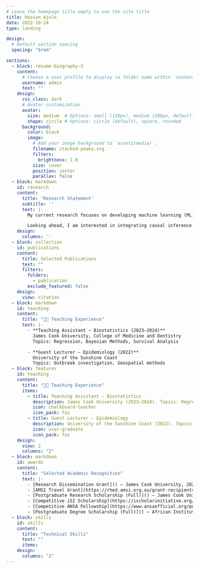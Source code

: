 ```yaml
---
# Leave the homepage title empty to use the site title
title: Hassan Ajulo
date: 2022-10-24
type: landing

design:
  # Default section spacing
  spacing: "6rem"

sections:
  - block: resume-biography-3
    content:
      # Choose a user profile to display (a folder name within `content/authors/`)
      username: admin
      text: ""
    design:
      css_class: dark
      # Avatar customization
      avatar:
        size: medium  # Options: small (150px), medium (200px, default), large (320px), xl (400px), xxl (500px)
        shape: circle # Options: circle (default), square, rounded
      background:
        color: black
        image:
          # Add your image background to `assets/media/`.
          filename: stacked-peaks.svg
          filters:
            brightness: 1.0
          size: cover
          position: center
          parallax: false
  - block: markdown
    id: research
    content:
      title: 'Research Statement'
      subtitle: ''
      text: |-
        My current research focuses on developing machine learning (ML) and Bayesian statistical methods for applications in epidemiology. For example, I recently developed a localized spatiotemporal random forest model to study COVID-19 dynamics across US counties, capturing how epidemiological, demographic, and environmental drivers shift across regions and periods. I also collaborated in applying Bayesian frameworks, including distributed lag non-linear models, to quantify uncertainty and evaluate delayed environmental effects, such as temperature on Salmonella risk across New South Wales local health districts. These methods provide more accurate, interpretable, and actionable insights to support early interventions and inform public health decision-making.

        Looking ahead, I am interested in integrating causal inference with modern ML for applications in epidemiology, estimating intervention effects and enable counterfactual reasoning. This direction could disentangle the impacts of policies, vaccination campaigns, and environmental exposures on disease outcomes, guiding adaptive, evidence-based strategies. In addition, I am developing an interest in ML for biological data, particularly spatial transcriptomics and cellular microenvironments, where such methods can uncover biomarkers, characterize tissue heterogeneity, and advance precision medicine.
    design:
      columns: ''
  - block: collection
    id: publications
    content:
      title: Selected Publications
      text: ""
      filters:
        folders:
          - publication
        exclude_featured: false
    design:
      view: citation
  - block: markdown
    id: teaching
    content:
      title: "👨‍🏫 Teaching Experience"
      text: |-
        - **Teaching Assistant – Biostatistics (2023–2024)**  
          James Cook University, College of Medicine and Dentistry  
          Topics: Regression, Bayesian Methods, Survival Analysis  

        - **Guest Lecturer – Epidemiology (2022)**  
          University of the Sunshine Coast  
          Topics: Outbreak investigation, Geospatial methods
  - block: features
    id: teaching
    content:
      title: "👨‍🏫 Teaching Experience"
      items:
        - title: Teaching Assistant – Biostatistics
          description: James Cook University (2023–2024). Topics: Regression, Bayesian Methods, Survival Analysis.
          icon: chalkboard-teacher
          icon_pack: fas
        - title: Guest Lecturer – Epidemiology
          description: University of the Sunshine Coast (2022). Topics: Outbreak investigation, Geospatial methods.
          icon: user-graduate
          icon_pack: fas
    design:
      view: 2
      columns: "2"
  - block: markdown
    id: awards
    content:
      title: "Selected Academic Recognition"
      text: |-
        - [Research Dissemination Grant]() – James Cook University, 2025
        - [AMSI Travel Grant](https://rhed.amsi.org.au/grant-recipients/) – Australian Mathematical Science Institute BioInfoSummer, 2024
        - [Postgraduate Research Scholarship (Full)]() – James Cook University Australia, 2023
        - [Competitive iSI Scholarship](https://ischolarinitiative.org/2023-isi-scholarship-awardees/) – i-Scholar Initiative, 2023 
        - [Competitive ANSA Fellowship](https://www.ansaofficial.org/post/meet-the-2022-ansa-fellowship-recipients) – Association of Nigerian Scholars in America, 2022
        - [Postgraduate Degree Scholarship (Full)]() – African Institute for Mathematical Sciences Rwanda, 2021
  - block: skills
    id: skills
    content:
      title: "Technical Skills"
      text: "" 
      items:
    design:
      columns: "2"
---
```

